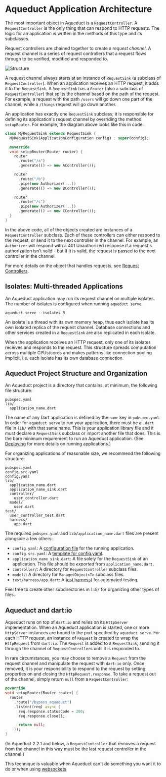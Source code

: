 # Aqueduct Application Architecture

The most important object in Aqueduct is a `RequestController`. A `RequestController` is the only thing that can respond to HTTP requests. The logic for an application is written in the methods of this type and its subclasses.

Request controllers are chained together to create a *request channel*. A request channel is a series of request controllers that a request flows through to be verified, modified and responded to.

![Structure](../img/structure.png)

A request channel always starts at an instance of `RequestSink` (a subclass of `RequestController`). When an application receives an HTTP request, it adds it to the `RequestSink`. A `RequestSink` has a `Router` (also a subclass of `RequestController`) that splits the channel based on the path of the request. For example, a request with the path `/users` will go down one part of the channel, while a `/things` request will go down another.

An application has exactly one `RequestSink` subclass; it is responsible for defining its application's request channel by overriding the method `setupRouter`. For example, the diagram above looks like this in code:

```dart
class MyRequestSink extends RequestSink {
  MyRequestSink(ApplicationConfiguration config) : super(config);

  @override
  void setupRouter(Router router) {
    router
      .route("/a")
      .generate(() => new AController());

    router
      .route("/b")
      .pipe(new Authorizer(...))
      .generate(() => new BController());

    router
      .route("/c")
      .pipe(new Authorizer(...))
      .generate(() => new CController());      
  }
}
```

In the above code, all of the objects created are instances of a `RequestController` subclass. Each of these controllers can either respond to the request, or send it to the next controller in the channel. For example, an `Authorizer` will respond with a 401 Unauthorized response if a request's authorization isn't valid - but if it is valid, the request is passed to the next controller in the channel.

For more details on the object that handles requests, see [Request Controllers](request_controller.md).

## Isolates: Multi-threaded Applications

An Aqueduct application may run its request channel on multiple isolates. The number of isolates is configured when running `aqueduct serve`.

```
aqueduct serve --isolates 3
```

An isolate is a thread with its own memory heap, thus each isolate has its own isolated replica of the request channel. Database connections and other services created in a `RequestSink` are also replicated in each isolate.

When the application receives an HTTP request, only one of its isolates receives and responds to the request. This structure spreads computation across multiple CPUs/cores and makes patterns like connection pooling implicit, i.e. each isolate has its own database connection.

## Aqueduct Project Structure and Organization

An Aqueduct project is a directory that contains, at minimum, the following file structure:

```
pubspec.yaml
lib/
  application_name.dart
```

The name of any Dart application is defined by the `name` key in `pubspec.yaml`. In order for `aqueduct serve` to run your application, there must be a `.dart` file in `lib/` with that same name. This is your application library file and it must declare a `RequestSink` subclass or import another file that does. This is the bare minimum requirement to run an Aqueduct application. (See [Deploying](../deploy/overview.md) for more details on running applications.)

For organizing applications of reasonable size, we recommend the following structure:

```
pubspec.yaml
config.src.yaml
config.yaml
lib/
  application_name.dart
  application_name_sink.dart  
  controller/
    user_controller.dart
  model/
    user.dart
test/
  user_controller_test.dart
  harness/
    app.dart
```

The required `pubspec.yaml` and `lib/application_name.dart` files are present alongside a few others:

- `config.yaml`: A [configuration file](configure.md) for the running application.
- `config.src.yaml`: A [template for config.yaml](configure.md).
- `application_name_sink.dart`: A file solely for the `RequestSink` of an application. This file should be *exported* from `application_name.dart`.
- `controller/`: A directory for `RequestController` subclass files.
- `model/`: A directory for `ManagedObject<T>` subclass files.
- `test/harness/app.dart`: A [test harness](../testing/tests.md)) for automated testing.

Feel free to create other subdirectories in `lib/` for organizing other types of files.

## Aqueduct and dart:io

Aqueduct runs on top of `dart:io` and relies on its `HttpServer` implementation. When an Aqueduct application is started, one or more `HttpServer` instances are bound to the port specified by `aqueduct serve`. For each HTTP request, an instance of `Request` is created to wrap the `HttpRequest` from `dart:io`. The `Request` is added to a `RequestSink`, sending it through the channel of `RequestController`s until it is responded to.

In rare circumstances, you may choose to remove a `Request` from the request channel and manipulate the request with `dart:io` only. Once removed, it is your responsibility to respond to the request by setting properties on and closing the `HttpRequest.response`. To take a request out of the channel, simply return `null` from a `RequestController`:

```dart
@override
void setupRouter(Router router) {
  router
    .route("/bypass_aqueduct")
    .listen((req) async {
      req.response.statusCode = 200;
      req.response.close();

      return null;
    });
}
```

(In Aqueduct 2.2.1 and below, a `RequestController` that removes a request from the channel in this way must be the last request controller in the channel.)

This technique is valuable when Aqueduct can't do something you want it to do or when using [websockets](websockets.md).
